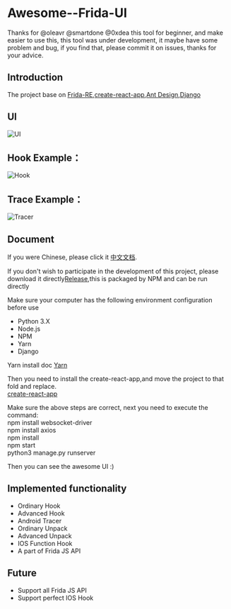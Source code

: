 # Awesome--Frida-UI
Thanks for @oleavr @smartdone @0xdea
this tool for beginner, and make easier to use this, this tool was under development, it maybe have some problem and bug, if you find that, please commit it on issues, thanks for your advice.

## Introduction
The project base on [Frida-RE](https://www.frida.re),[create-react-app](https://github.com/facebook/create-react-app),[Ant Design](https://github.com/ant-design/ant-design),[Django](https://github.com/django/django)<br>

## UI
![UI](https://github.com/viva-frida/Awesome--Frida-UI/blob/master/Image/UI.jpg)<br/>

## Hook Example：
![Hook](https://github.com/viva-frida/Awesome--Frida-UI/blob/master/Image/Hook-Example.png)<br>

## Trace Example：
![Tracer](https://github.com/viva-frida/Awesome--Frida-UI/blob/master/Image/Tracer-Example.png)<br>


## Document
If you were Chinese, please click it [中文文档](https://github.com/viva-frida/Awesome--Frida-UI/blob/master/%E4%BD%BF%E7%94%A8%E6%96%87%E6%A1%A3.md).<br/>

If you don't wish to participate in the development of this project, please download it directly[Release](https://github.com/viva-frida/Awesome--Frida-UI/releases),this is packaged by NPM and can be run directly<br/>

Make sure your computer has the following environment configuration before use<br/>
* Python 3.X
* Node.js
* NPM
* Yarn
* Django<br>

Yarn install doc [Yarn](https://yarnpkg.com/en/docs/install#mac-stable)<br>

Then you need to install the create-react-app,and move the project to that fold and replace.<br/>
[create-react-app](https://ant.design/docs/react/use-with-create-react-app-cn)<br>

Make sure the above steps are correct, next you need to execute the command:<br/>
        npm install websocket-driver<br>
        npm install axios<br>
        npm install<br>
        npm start<br>
        python3 manage.py runserver<br/>

Then you can see the awesome UI :)

## Implemented functionality
* Ordinary Hook
* Advanced Hook
* Android Tracer
* Ordinary Unpack
* Advanced Unpack
* IOS Function Hook
* A part of Frida JS API

## Future
* Support all Frida JS API
* Support perfect IOS Hook
